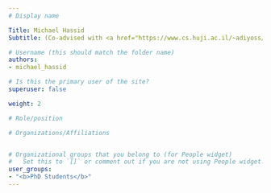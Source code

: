 ```yaml
---
# Display name

Title: Michael Hassid
Subtitle: (Co-advised with <a href="https://www.cs.huji.ac.il/~adiyoss/" target="_blank" rel="noopener noreferrer">Yossi Adi</a>)

# Username (this should match the folder name)
authors:
- michael_hassid

# Is this the primary user of the site?
superuser: false

weight: 2

# Role/position

# Organizations/Affiliations


# Organizational groups that you belong to (for People widget)
#   Set this to `[]` or comment out if you are not using People widget.
user_groups:
- "<b>PhD Students</b>"
---
```


